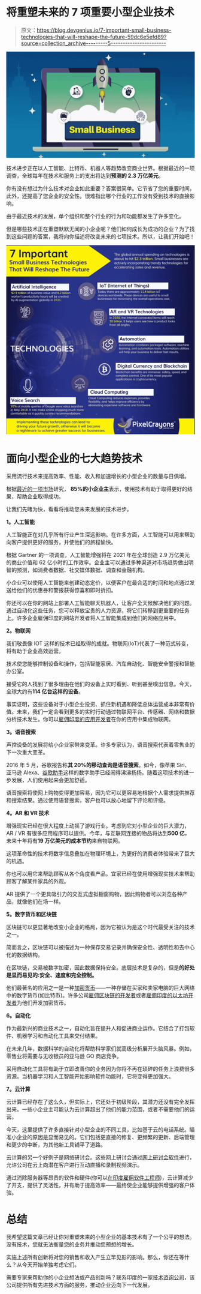 # 将重塑未来的 7 项重要小型企业技术

> 原文：<https://blog.devgenius.io/7-important-small-business-technologies-that-will-reshape-the-future-59dc6e5efd89?source=collection_archive---------5----------------------->

![](img/e49f4e9c1e5e55c1f714bbcf19cf219d.png)

技术进步正在以人工智能、比特币、机器人等趋势改变商业世界。根据最近的一项调查，全球每年在技术和服务上的支出将达到**预测的 2.3 万亿美元**。

你有没有想过为什么技术对企业如此重要？答案很简单。它节省了您的重要时间，此外，还提高了您企业的安全性。很难指出哪个行业的工作没有受到技术的直接影响。

由于最近技术的发展，单个组织和整个行业的行为和功能都发生了许多变化。

但是哪些技术正在重塑默默无闻的小企业呢？他们如何成长为成功的企业？为了找到这些问题的答案，我将向你描述将改变未来的七项技术。所以，让我们开始吧！

![](img/6e0b69c2e558846f9b89e70aa6c4a4f7.png)

# 面向小型企业的七大趋势技术

采用流行技术来提高效率、性能、收入和加速增长的小型企业的数量与日俱增。

根据[最近的一项市场](https://www.smallbizgenius.net/news/85-of-small-business-owners-report-that-use-of-technology-aids-success/#gref)研究， **85%的小企业主**表示，使用技术有助于取得更好的结果，帮助企业取得成功。

让我们先睹为快，看看将推动您未来发展的技术进步。

**1。人工智能**

人工智能正在对几乎所有行业产生深远影响。在许多方面，人工智能可以用来帮助向客户提供更好的服务，并使他们的旅程愉快。

根据 Gartner 的一项调查，人工智能增强将在 2021 年在全球创造 2.9 万亿美元的商业价值和 62 亿小时的工作效率。企业主可以通过多种渠道对市场趋势做出明智的预测，如消费者数据、社交媒体数据、调查和金融机构。

小企业可以使用人工智能来创建动态定价，以便客户在最合适的时间和地点通过发送给他们的优惠券和警报获得惊喜和即时折扣。

你还可以在你的网站上部署人工智能聊天机器人，让客户全天候解决他们的问题。通过自动化这些任务，您可以释放宝贵的人力资源，将它们转移到更重要的任务上。许多企业雇佣印度的网站开发者将人工智能集成到他们的网络应用中。

**2。物联网**

我们敬畏像 IOT 这样的技术已经取得的成就。物联网(IoT)代表了一种范式转变，将有助于企业高效运营。

技术使您能够控制设备和操作，包括智能家居、汽车自动化、智能安全警报和智能办公室。

接受它的人找到了很多理由在他们的设备上实时看到、听到甚至嗅出信息。今天，全球大约有**114 亿台这样的设备**。

事实证明，这些设备对于小型企业投资、抓住新机遇和降低总体运营成本非常有价值。未来，我们一定会看到更多的实时行动通过物联网平台、传感器、网络和数据分析技术发生。你可以[雇佣印度的应用开发者](https://www.codersdaddy.com/hire-developer-engineer-programmer/mobile-app)在你的应用中集成物联网。

**3。语音搜索**

声控设备的发展将给小企业家带来变革。许多专家认为，语音搜索代表着零售业的下一次重大变革。

2016 年 5 月，谷歌报告称**其 20%的移动查询是语音搜索**。如今，像苹果 Siri、亚马逊 Alexa、[谷歌助手](https://www.business2community.com/digital-marketing/google-how-can-i-optimize-my-site-for-voice-search-02277347)这样的数字助手已经闹得沸沸扬扬。随着这项技术的进一步发展，人们使用起来会更加舒适。

语音搜索将使网上购物变得更加容易，因为它可以更容易地根据个人需求提供推荐和搜索结果。通过使用语音搜索，客户也可以放心地留下评论和评级。

**4。AR 和 VR 技术**

增强现实已经在很大程度上动摇了游戏行业。考虑到它对小型企业的巨大潜力，AR / VR 有很多应用程序可以提供。今年，与互联网连接的物品将达到**500 亿**，未来十年将有**19 万亿美元的成本节约**来自物联网。

这项革命性的技术将数字信息叠加在物理环境上，为更好的消费者体验带来了巨大的机遇。

你也可以用它来帮助顾客从各个角度看产品。宜家已经在使用增强现实技术来帮助顾客了解某件家具的外观。

AR 提供了一个更具吸引力的交互式虚拟橱窗购物，因此购物者可以浏览各种产品，就像他们在场一样。

**5。数字货币和区块链**

区块链可以更显著地改变小企业的格局，因为它被认为是这个时代最受关注的技术之一。

简而言之，区块链可以被描述为一种保存交易记录并确保安全性、透明性和去中心化的数据结构。

在区块链，交易被数字加密，因此数据保持安全。底层技术是复杂的，但是**的好处是显而易见的:安全、速度和完全控制。**

他们最著名的应用之一是一种[加密货币](https://webwriterspotlight.com/cryptocurrency-has-changed-the-future-of-digital-payments)——一种存储在买家和卖家电脑的巨大网络中的数字货币(如比特币)。许多公司[雇佣区块链的开发者](https://www.codersdaddy.com/hire-developer-engineer-programmer/blockchain)或者[雇佣印度的以太坊开发者](https://www.codersdaddy.com/hire-developer-engineer-programmer/ethereum)为他们开发加密货币。

**6。自动化**

作为最新兴的商业技术之一，自动化旨在提升人和促进商业运作。它结合了打包软件、机器学习和自动化工具来交付结果。

在未来几年，数据科学的自动化将帮助科学家们就高级分析展开头脑风暴。例如，零售业将需要与无收银员的亚马逊 GO 商店竞争。

采用自动化工具将有助于立即改善你的业务因为你将不再在琐碎的任务上浪费很多资源。当机器学习和人工智能开始影响软件功能时，它将变得更加强大。

**7。云计算**

云计算已经存在了这么久，但实际上，它还处于初级阶段，其潜力还没有完全发挥出来。一些小企业主可能认为云计算超出了他们的能力范围，或者不需要他们的运营。

今天，这里提供了许多直接针对小型企业的不同工具，比如基于云的电话系统。瞄准小企业的原因是显而易见的。它们包括更直接的修复、更频繁的更新、后端管理和更少的中断，为其他新工具铺平了道路。

云计算的另一个好例子是网络研讨会。这些网上研讨会通过[网上研讨会软件](https://www.awesomex.com/webinar-software/)进行，允许公司在云上向潜在客户进行互动直播和录制视频演示。

通过消除服务器等昂贵的软件和硬件(你可以[在印度雇佣软件工程师](https://www.codersdaddy.com/hire-developer-engineer-programmer/))，云计算减少了开支，提供了灵活性，并有助于提高效率——最终使企业能够提供增强的客户体验。

# 总结

我希望这篇文章已经让你对重塑未来的小型企业的基本技术有了一个公平的想法。没有技术，您就无法衡量您的业务并推动您预想的增长。

实施上述所有创新将对您的销售和收入产生立竿见影的影响。那么，你还在等什么？从今天开始单独考虑它们。

需要专家来帮助你的小企业想法或产品创新吗？联系印度的一家[技术咨询公司](https://www.pixelcrayons.com/technology-consulting-services)，该公司提供所有先进技术方面的服务，推动企业迈向下一代发展。